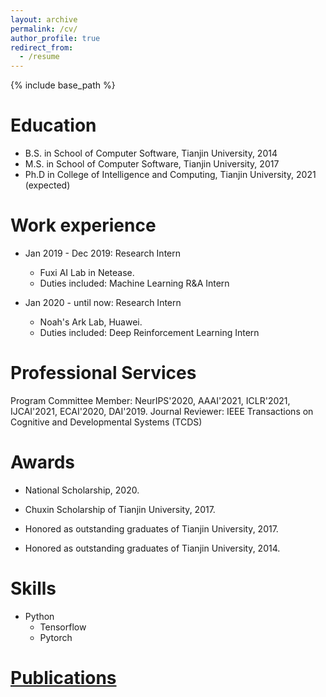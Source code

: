 ```yaml
---
layout: archive
permalink: /cv/
author_profile: true
redirect_from:
  - /resume
---
```


{% include base_path %}

Education
======
* B.S. in School of Computer Software, Tianjin University, 2014
* M.S. in School of Computer Software, Tianjin University, 2017
* Ph.D in College of Intelligence and Computing, Tianjin University, 2021 (expected)

Work experience
======
* Jan 2019 - Dec 2019: Research Intern
  * Fuxi AI Lab in Netease.
  * Duties included: Machine Learning R&A Intern

* Jan 2020 - until now: Research Intern
  * Noah's Ark Lab, Huawei.
  * Duties included: Deep Reinforcement Learning Intern

Professional Services
======  
Program Committee Member: NeurIPS'2020, AAAI'2021, ICLR'2021, IJCAI'2021, ECAI'2020, DAI'2019.
Journal Reviewer: IEEE Transactions on Cognitive and Developmental Systems (TCDS)

Awards
======  
* National Scholarship, 2020.

* Chuxin Scholarship of Tianjin University, 2017.

* Honored as outstanding graduates of Tianjin University, 2017.

* Honored as outstanding graduates of Tianjin University, 2014.

Skills
======
* Python
  * Tensorflow
  * Pytorch

<a href="https://tianpeiyang.github.io/publications/">Publications</a>
======
  
 
